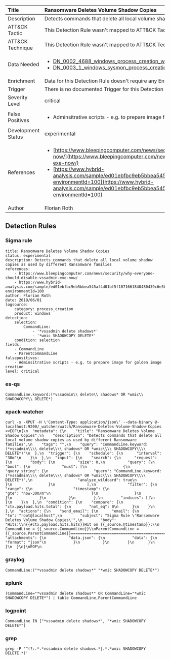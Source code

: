 | Title                | Ransomware Deletes Volume Shadow Copies                                                                                                                                                 |
|:---------------------|:------------------------------------------------------------------------------------------------------------------------------------------------------------|
| Description          | Detects commands that delete all local volume shadow copies as used by different Ransomware families                                                                                                                                           |
| ATT&amp;CK Tactic    |   This Detection Rule wasn't mapped to ATT&amp;CK Tactic yet  |
| ATT&amp;CK Technique |  This Detection Rule wasn't mapped to ATT&amp;CK Technique yet  |
| Data Needed          | <ul><li>[DN_0002_4688_windows_process_creation_with_commandline](../Data_Needed/DN_0002_4688_windows_process_creation_with_commandline.md)</li><li>[DN_0003_1_windows_sysmon_process_creation](../Data_Needed/DN_0003_1_windows_sysmon_process_creation.md)</li></ul>  |
| Enrichment           |  Data for this Detection Rule doesn't require any Enrichments.  |
| Trigger              |  There is no documented Trigger for this Detection Rule yet  |
| Severity Level       | critical |
| False Positives      | <ul><li>Adminsitrative scripts - e.g. to prepare image for golden image creation</li></ul>  |
| Development Status   | experimental |
| References           | <ul><li>[https://www.bleepingcomputer.com/news/security/why-everyone-should-disable-vssadmin-exe-now/](https://www.bleepingcomputer.com/news/security/why-everyone-should-disable-vssadmin-exe-now/)</li><li>[https://www.hybrid-analysis.com/sample/ed01ebfbc9eb5bbea545af4d01bf5f1071661840480439c6e5babe8e080e41aa?environmentId=100](https://www.hybrid-analysis.com/sample/ed01ebfbc9eb5bbea545af4d01bf5f1071661840480439c6e5babe8e080e41aa?environmentId=100)</li></ul>  |
| Author               | Florian Roth |


## Detection Rules

### Sigma rule

```
title: Ransomware Deletes Volume Shadow Copies
status: experimental
description: Detects commands that delete all local volume shadow copies as used by different Ransomware families
references:
    - https://www.bleepingcomputer.com/news/security/why-everyone-should-disable-vssadmin-exe-now/
    - https://www.hybrid-analysis.com/sample/ed01ebfbc9eb5bbea545af4d01bf5f1071661840480439c6e5babe8e080e41aa?environmentId=100
author: Florian Roth
date: 2019/06/01
logsource:
    category: process_creation
    product: windows
detection:
    selection:
        CommandLine:
            - '*vssadmin delete shadows*'
            - '*wmic SHADOWCOPY DELETE*'
    condition: selection
fields:
    - CommandLine
    - ParentCommandLine
falsepositives:
    - Adminsitrative scripts - e.g. to prepare image for golden image creation
level: critical

```





### es-qs
    
```
CommandLine.keyword:(*vssadmin\\ delete\\ shadows* OR *wmic\\ SHADOWCOPY\\ DELETE*)
```


### xpack-watcher
    
```
curl -s -XPUT -H \'Content-Type: application/json\' --data-binary @- localhost:9200/_watcher/watch/Ransomware-Deletes-Volume-Shadow-Copies <<EOF\n{\n  "metadata": {\n    "title": "Ransomware Deletes Volume Shadow Copies",\n    "description": "Detects commands that delete all local volume shadow copies as used by different Ransomware families",\n    "tags": "",\n    "query": "CommandLine.keyword:(*vssadmin\\\\ delete\\\\ shadows* OR *wmic\\\\ SHADOWCOPY\\\\ DELETE*)"\n  },\n  "trigger": {\n    "schedule": {\n      "interval": "30m"\n    }\n  },\n  "input": {\n    "search": {\n      "request": {\n        "body": {\n          "size": 0,\n          "query": {\n            "bool": {\n              "must": [\n                {\n                  "query_string": {\n                    "query": "CommandLine.keyword:(*vssadmin\\\\ delete\\\\ shadows* OR *wmic\\\\ SHADOWCOPY\\\\ DELETE*)",\n                    "analyze_wildcard": true\n                  }\n                }\n              ],\n              "filter": {\n                "range": {\n                  "timestamp": {\n                    "gte": "now-30m/m"\n                  }\n                }\n              }\n            }\n          }\n        },\n        "indices": []\n      }\n    }\n  },\n  "condition": {\n    "compare": {\n      "ctx.payload.hits.total": {\n        "not_eq": 0\n      }\n    }\n  },\n  "actions": {\n    "send_email": {\n      "email": {\n        "to": "root@localhost",\n        "subject": "Sigma Rule \'Ransomware Deletes Volume Shadow Copies\'",\n        "body": "Hits:\\n{{#ctx.payload.hits.hits}}Hit on {{_source.@timestamp}}:\\n      CommandLine = {{_source.CommandLine}}\\nParentCommandLine = {{_source.ParentCommandLine}}================================================================================\\n{{/ctx.payload.hits.hits}}",\n        "attachments": {\n          "data.json": {\n            "data": {\n              "format": "json"\n            }\n          }\n        }\n      }\n    }\n  }\n}\nEOF\n
```


### graylog
    
```
CommandLine:("*vssadmin delete shadows*" "*wmic SHADOWCOPY DELETE*")
```


### splunk
    
```
(CommandLine="*vssadmin delete shadows*" OR CommandLine="*wmic SHADOWCOPY DELETE*") | table CommandLine,ParentCommandLine
```


### logpoint
    
```
CommandLine IN ["*vssadmin delete shadows*", "*wmic SHADOWCOPY DELETE*"]
```


### grep
    
```
grep -P '^(?:.*.*vssadmin delete shadows.*|.*.*wmic SHADOWCOPY DELETE.*)'
```



